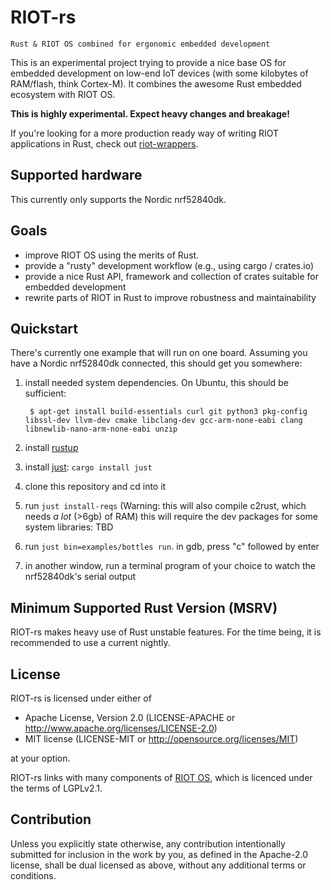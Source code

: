 # RIOT-rs

    Rust & RIOT OS combined for ergonomic embedded development

This is an experimental project trying to provide a nice base OS for embedded
development on low-end IoT devices (with some kilobytes of RAM/flash, think Cortex-M).
It combines the awesome Rust embedded ecosystem with RIOT OS.

__This is highly experimental. Expect heavy changes and breakage!__

If you're looking for a more production ready way of writing RIOT applications
in Rust, check out [riot-wrappers](https://gitlab.com/etonomy/riot-wrappers).

## Supported hardware

This currently only supports the Nordic nrf52840dk.

## Goals

- improve RIOT OS using the merits of Rust.
- provide a "rusty" development workflow (e.g., using cargo / crates.io)
- provide a nice Rust API, framework and collection of crates suitable for embedded development
- rewrite parts of RIOT in Rust to improve robustness and maintainability

## Quickstart

There's currently one example that will run on one board. Assuming you have
a Nordic nrf52840dk connected, this should get you somewhere:

1. install needed system dependencies. On Ubuntu, this should be sufficient:

        $ apt-get install build-essentials curl git python3 pkg-config libssl-dev llvm-dev cmake libclang-dev gcc-arm-none-eabi clang libnewlib-nano-arm-none-eabi unzip

1. install [rustup](https://rustup.rs/)
1. install [just](https://github.com/casey/just): `cargo install just`
1. clone this repository and cd into it
1. run `just install-reqs` (Warning: this will also compile c2rust, which needs *a lot* (>6gb) of RAM)
   this will require the dev packages for some system libraries: TBD
1. run `just bin=examples/bottles run`. in gdb, press "c" followed by enter
1. in another window, run a terminal program of your choice to watch the
   nrf52840dk's serial output

## Minimum Supported Rust Version (MSRV)

RIOT-rs makes heavy use of Rust unstable features. For the time being, it is
recommended to use a current nightly.

## License

RIOT-rs is licensed under either of

- Apache License, Version 2.0 (LICENSE-APACHE or http://www.apache.org/licenses/LICENSE-2.0)
- MIT license (LICENSE-MIT or http://opensource.org/licenses/MIT)

at your option.

RIOT-rs links with many components of [RIOT OS](https://github.com/RIOT-OS/RIOT),
which is licenced under the terms of LGPLv2.1.

## Contribution

Unless you explicitly state otherwise, any contribution intentionally submitted
for inclusion in the work by you, as defined in the Apache-2.0 license, shall
be dual licensed as above, without any additional terms or conditions.
